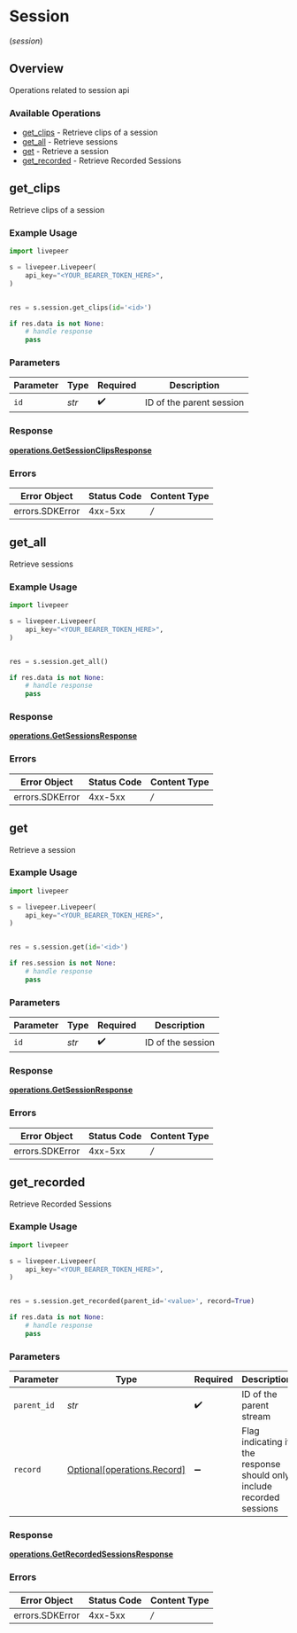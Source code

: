 # Session
(*session*)

## Overview

Operations related to session api

### Available Operations

* [get_clips](#get_clips) - Retrieve clips of a session
* [get_all](#get_all) - Retrieve sessions
* [get](#get) - Retrieve a session
* [get_recorded](#get_recorded) - Retrieve Recorded Sessions

## get_clips

Retrieve clips of a session

### Example Usage

```python
import livepeer

s = livepeer.Livepeer(
    api_key="<YOUR_BEARER_TOKEN_HERE>",
)


res = s.session.get_clips(id='<id>')

if res.data is not None:
    # handle response
    pass

```

### Parameters

| Parameter                | Type                     | Required                 | Description              |
| ------------------------ | ------------------------ | ------------------------ | ------------------------ |
| `id`                     | *str*                    | :heavy_check_mark:       | ID of the parent session |

### Response

**[operations.GetSessionClipsResponse](../../models/operations/getsessionclipsresponse.md)**

### Errors

| Error Object    | Status Code     | Content Type    |
| --------------- | --------------- | --------------- |
| errors.SDKError | 4xx-5xx         | */*             |


## get_all

Retrieve sessions

### Example Usage

```python
import livepeer

s = livepeer.Livepeer(
    api_key="<YOUR_BEARER_TOKEN_HERE>",
)


res = s.session.get_all()

if res.data is not None:
    # handle response
    pass

```

### Response

**[operations.GetSessionsResponse](../../models/operations/getsessionsresponse.md)**

### Errors

| Error Object    | Status Code     | Content Type    |
| --------------- | --------------- | --------------- |
| errors.SDKError | 4xx-5xx         | */*             |


## get

Retrieve a session

### Example Usage

```python
import livepeer

s = livepeer.Livepeer(
    api_key="<YOUR_BEARER_TOKEN_HERE>",
)


res = s.session.get(id='<id>')

if res.session is not None:
    # handle response
    pass

```

### Parameters

| Parameter          | Type               | Required           | Description        |
| ------------------ | ------------------ | ------------------ | ------------------ |
| `id`               | *str*              | :heavy_check_mark: | ID of the session  |

### Response

**[operations.GetSessionResponse](../../models/operations/getsessionresponse.md)**

### Errors

| Error Object    | Status Code     | Content Type    |
| --------------- | --------------- | --------------- |
| errors.SDKError | 4xx-5xx         | */*             |


## get_recorded

Retrieve Recorded Sessions

### Example Usage

```python
import livepeer

s = livepeer.Livepeer(
    api_key="<YOUR_BEARER_TOKEN_HERE>",
)


res = s.session.get_recorded(parent_id='<value>', record=True)

if res.data is not None:
    # handle response
    pass

```

### Parameters

| Parameter                                                              | Type                                                                   | Required                                                               | Description                                                            | Example                                                                |
| ---------------------------------------------------------------------- | ---------------------------------------------------------------------- | ---------------------------------------------------------------------- | ---------------------------------------------------------------------- | ---------------------------------------------------------------------- |
| `parent_id`                                                            | *str*                                                                  | :heavy_check_mark:                                                     | ID of the parent stream                                                |                                                                        |
| `record`                                                               | [Optional[operations.Record]](../../models/operations/record.md)       | :heavy_minus_sign:                                                     | Flag indicating if the response should only include recorded<br/>sessions<br/> | true                                                                   |

### Response

**[operations.GetRecordedSessionsResponse](../../models/operations/getrecordedsessionsresponse.md)**

### Errors

| Error Object    | Status Code     | Content Type    |
| --------------- | --------------- | --------------- |
| errors.SDKError | 4xx-5xx         | */*             |
